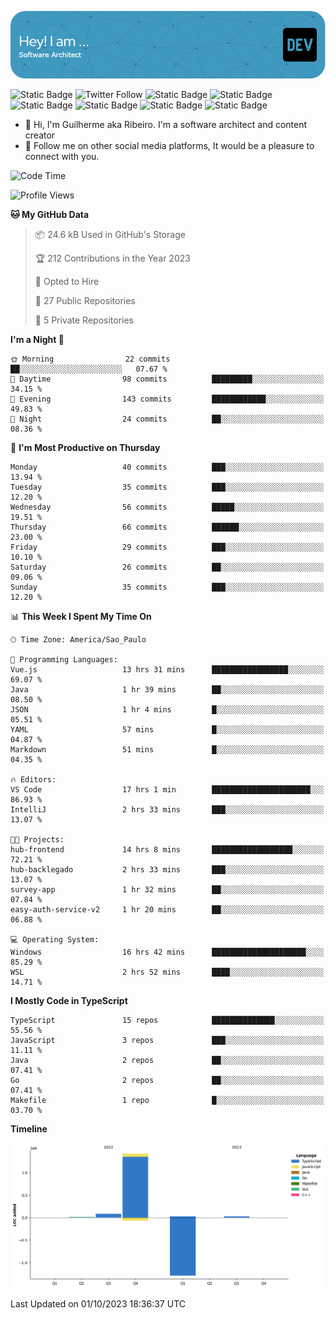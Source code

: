 ![Header](./assets/github-header-image.png)

![Static Badge](https://img.shields.io/badge/Software%20Architect-blue)
 ![Twitter Follow](https://img.shields.io/twitter/follow/dev_pkg) ![Static Badge](https://img.shields.io/badge/Java-orange) ![Static Badge](https://img.shields.io/badge/Springboot-green) ![Static Badge](https://img.shields.io/badge/Golang-blue) ![Static Badge](https://img.shields.io/badge/Nodejs-green) ![Static Badge](https://img.shields.io/badge/Javascript-yellow) ![Static Badge](https://img.shields.io/badge/Vuejs-green)

- 👋 Hi, I'm Guilherme aka Ribeiro. I'm a software architect and content creator
- 👀 Follow me on other social media platforms, It would be a pleasure to connect with you.

<!--START_SECTION:waka-->
![Code Time](http://img.shields.io/badge/Code%20Time-178%20hrs%2028%20mins-blue)

![Profile Views](http://img.shields.io/badge/Profile%20Views-0-blue)

**🐱 My GitHub Data** 

> 📦 24.6 kB Used in GitHub's Storage 
 > 
> 🏆 212 Contributions in the Year 2023
 > 
> 💼 Opted to Hire
 > 
> 📜 27 Public Repositories 
 > 
> 🔑 5 Private Repositories 
 > 
**I'm a Night 🦉** 

```text
🌞 Morning                22 commits          ██░░░░░░░░░░░░░░░░░░░░░░░   07.67 % 
🌆 Daytime                98 commits          █████████░░░░░░░░░░░░░░░░   34.15 % 
🌃 Evening                143 commits         ████████████░░░░░░░░░░░░░   49.83 % 
🌙 Night                  24 commits          ██░░░░░░░░░░░░░░░░░░░░░░░   08.36 % 
```
📅 **I'm Most Productive on Thursday** 

```text
Monday                   40 commits          ███░░░░░░░░░░░░░░░░░░░░░░   13.94 % 
Tuesday                  35 commits          ███░░░░░░░░░░░░░░░░░░░░░░   12.20 % 
Wednesday                56 commits          █████░░░░░░░░░░░░░░░░░░░░   19.51 % 
Thursday                 66 commits          ██████░░░░░░░░░░░░░░░░░░░   23.00 % 
Friday                   29 commits          ███░░░░░░░░░░░░░░░░░░░░░░   10.10 % 
Saturday                 26 commits          ██░░░░░░░░░░░░░░░░░░░░░░░   09.06 % 
Sunday                   35 commits          ███░░░░░░░░░░░░░░░░░░░░░░   12.20 % 
```


📊 **This Week I Spent My Time On** 

```text
🕑︎ Time Zone: America/Sao_Paulo

💬 Programming Languages: 
Vue.js                   13 hrs 31 mins      █████████████████░░░░░░░░   69.07 % 
Java                     1 hr 39 mins        ██░░░░░░░░░░░░░░░░░░░░░░░   08.50 % 
JSON                     1 hr 4 mins         █░░░░░░░░░░░░░░░░░░░░░░░░   05.51 % 
YAML                     57 mins             █░░░░░░░░░░░░░░░░░░░░░░░░   04.87 % 
Markdown                 51 mins             █░░░░░░░░░░░░░░░░░░░░░░░░   04.35 % 

🔥 Editors: 
VS Code                  17 hrs 1 min        ██████████████████████░░░   86.93 % 
IntelliJ                 2 hrs 33 mins       ███░░░░░░░░░░░░░░░░░░░░░░   13.07 % 

🐱‍💻 Projects: 
hub-frontend             14 hrs 8 mins       ██████████████████░░░░░░░   72.21 % 
hub-backlegado           2 hrs 33 mins       ███░░░░░░░░░░░░░░░░░░░░░░   13.07 % 
survey-app               1 hr 32 mins        ██░░░░░░░░░░░░░░░░░░░░░░░   07.84 % 
easy-auth-service-v2     1 hr 20 mins        ██░░░░░░░░░░░░░░░░░░░░░░░   06.88 % 

💻 Operating System: 
Windows                  16 hrs 42 mins      █████████████████████░░░░   85.29 % 
WSL                      2 hrs 52 mins       ████░░░░░░░░░░░░░░░░░░░░░   14.71 % 
```

**I Mostly Code in TypeScript** 

```text
TypeScript               15 repos            ██████████████░░░░░░░░░░░   55.56 % 
JavaScript               3 repos             ███░░░░░░░░░░░░░░░░░░░░░░   11.11 % 
Java                     2 repos             ██░░░░░░░░░░░░░░░░░░░░░░░   07.41 % 
Go                       2 repos             ██░░░░░░░░░░░░░░░░░░░░░░░   07.41 % 
Makefile                 1 repo              █░░░░░░░░░░░░░░░░░░░░░░░░   03.70 % 
```



**Timeline**

![Lines of Code chart](https://raw.githubusercontent.com/Guilhrib/Guilhrib/main/assets/bar_graph.png)


 Last Updated on 01/10/2023 18:36:37 UTC
<!--END_SECTION:waka-->
